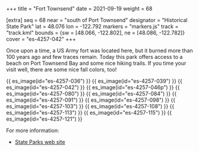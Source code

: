 +++
title = "Fort Townsend"
date = 2021-09-19
weight = 68

[extra]
seq = 68
near = "south of Port Townsend"
designator = "Historical State Park"
lat = 48.076
lon = -122.792
markers = "markers.js"
track = "track.kml"
bounds = {sw = [48.066, -122.802], ne = [48.086, -122.782]}
cover = "es-4257-042"
+++

Once upon a time, a US Army fort was located here, but it burned more than 100 years ago and few traces remain. Today this park offers access to a beach on Port Townsend Bay and some nice hiking trails. If you time your visit well, there are some nice fall colors, too!

<!-- more -->

{{ es_image(id="es-4257-036") }}
{{ es_image(id="es-4257-039") }}
{{ es_image(id="es-4257-042") }}
{{ es_image(id="es-4257-046p") }}
{{ es_image(id="es-4257-080") }}
{{ es_image(id="es-4257-084") }}
{{ es_image(id="es-4257-091") }}
{{ es_image(id="es-4257-098") }}
{{ es_image(id="es-4257-103") }}
{{ es_image(id="es-4257-108") }}
{{ es_image(id="es-4257-113") }}
{{ es_image(id="es-4257-115") }}
{{ es_image(id="es-4257-121") }}

For more information:

* [State Parks web site](https://parks.state.wa.us/510/Fort-Townsend-Historical-State-Park)
